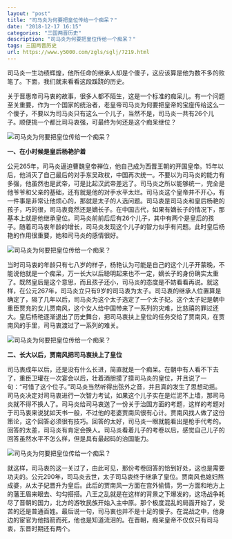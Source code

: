 ```yaml
---
layout: "post"
title: "司马炎为何要把皇位传给一个痴呆？"
date: "2018-12-17 16:15"
categories: "三国两晋历史"
description: "司马炎为何要把皇位传给一个痴呆？"
tags: 三国两晋历史
url: https://www.y5000.com/zgls/sglj/7219.html
---
```






司马炎一生功绩辉煌，他所任命的继承人却是个傻子，这应该算是他为数不多的败笔了。下面，我们就来看看这段蹊跷的历史。

关于晋惠帝司马衷的故事，很多人都不陌生，这是一个标准的痴呆儿。有一个问题至关重要，作为一个国家的统治者，老皇帝司马炎为何要把皇帝的宝座传给这么一个傻子，不要以为司马炎只有这么一个儿子，当然不是，司马炎一共有26个儿子。顺便挑一个都比司马衷强，可最终为何还是这个痴呆继位？

![司马炎为何要把皇位传给一个痴呆？](/uploads/allimg/161214/6-161214141921562.JPG)

**一、在小时候是皇后杨艳护着**

公元265年，司马炎逼迫曹魏皇帝禅位，他自己成为西晋王朝的开国皇帝。15年以后，他消灭了自己最后的对手东吴政权，中国再次统一。不要以为司马炎的能力有多强，他虽然也是武帝，可是比起汉武帝差远了。司马炎之所以能够统一，完全是他爷爷和父亲的基础，还有就是他的对手水平太烂。司马炎这个皇帝并不开心，有一件事是非常让他烦心的，那就是太子的人选问题。司马衷是司马炎和皇后杨艳的孩子，巧的很，司马衷竟然还是嫡长子。在中国古代，如果有嫡长子的情况下，那基本上就是他继承皇位。司马炎前前后后有26个儿子，其中有两个是皇后的孩子。随着司马衷年龄的增长，司马炎发现这个儿子的智力似乎有问题。此时皇后杨艳的作用很重要，她和司马炎的感情很好。

![司马炎为何要把皇位传给一个痴呆？](/uploads/allimg/161214/6-1612141419453a.JPG)

当时司马衷的年龄只有七八岁的样子，杨艳认为可能是自己的这个儿子开蒙晚，不能说他就是一个痴呆，万一长大以后聪明起来也不一定，嫡长子的身份确实太重了。既然皇后是这个意思，而且孩子还小，司马炎的态度是不妨看看再说。就这样，在公元267年，司马炎立只有9岁的司马衷为太子。司马衷的继承人位置算是确定了，隔了几年以后，司马炎为这个太子选定了一个太子妃。这个太子妃是朝中重臣贾充的女儿贾南风，这个女人给中国带来了一系列的灾难，比慈禧的罪过还大。皇后杨艳逐渐退出了历史舞台，把司马衷扶上皇位的任务交给了贾南风，在贾南风的手里，司马衷渡过了一系列的难关。

![司马炎为何要把皇位传给一个痴呆？](/uploads/allimg/161214/6-161214142014S5.JPG)

**二、长大以后，贾南风把司马衷扶上了皇位**

司马衷成年以后，还是没有什么长进，简直就是一个痴呆。在朝中有人看不下去了，重臣卫瓘在一次宴会以后，壮着酒胆摸了摸司马炎的皇位，并且说了一句：“可惜了这个位子。”司马炎当然听得出弦外之音，并且真的发生了思想动摇。司马炎决定对司马衷进行一次智力考试，如果这个儿子实在是烂泥不上墙，那司马炎就不得不换人了。司马炎给司马衷送了一份关于治国方面的考题，这样的考题对于司马衷来说犹如天书一般，不过他的老婆贾南风很有心计。贾南风找人做了这份策论，这个回答必须很有技巧。回答的太好，司马炎一眼就能看出是枪手代考的。回答的太差，司马炎有肯定会换人。司马炎看着儿子的考卷以后，感觉自己儿子的回答虽然水平不怎么样，但是具有最起码的治国能力。

![司马炎为何要把皇位传给一个痴呆？](/uploads/allimg/161214/6-161214142105Y1.JPG)

就这样，司马衷的这一关过了，由此可见，那份考卷回答的恰到好处，这也是需要功夫的。公元290年，司马炎去世，太子司马衷终于继承了皇位。贾南风也媳妇熬成婆，从太子妃晋升为皇后。此后的贾南风一方面在宫外偷情，另一方面和地方上的藩王眉来眼去、勾勾搭搭。八王之乱就是在这样的背景之下爆发的，这场战争耗尽了晋朝的国力，北方的游牧民族开始入主中原。那个极度混乱的局面开始了，受苦的还是普通百姓。最后说一句，司马衷也并不是十足的傻子。在混战之中，他身边的宦官为他挡箭而死，他也是知道流泪的。在晋朝，痴呆皇帝不仅仅只有司马衷，东晋时期还有两个。
